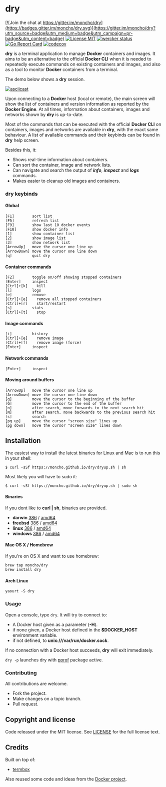 # dry

[![Join the chat at https://gitter.im/moncho/dry](https://badges.gitter.im/moncho/dry.svg)](https://gitter.im/moncho/dry?utm_source=badge&utm_medium=badge&utm_campaign=pr-badge&utm_content=badge)
[![License MIT](https://img.shields.io/badge/license-MIT-lightgrey.svg?style=flat)](https://github.com/moncho/dry#license-mit)
[![wercker status](https://app.wercker.com/status/66c3ab71a46c0c8841f34a526fc23189/s/master "wercker status")](https://app.wercker.com/project/bykey/66c3ab71a46c0c8841f34a526fc23189)
[![Go Report Card](https://goreportcard.com/badge/github.com/moncho/dry)](https://goreportcard.com/report/github.com/moncho/dry)
[![codecov](https://codecov.io/gh/moncho/dry/branch/master/graph/badge.svg)](https://codecov.io/gh/moncho/dry)


**dry** is a terminal application to manage **Docker** containers and images. It aims to be an alternative to the official **Docker CLI** when it is needed to repeatedly execute commands on existing containers and images, and also as a tool to monitor **Docker** containers from a terminal.

The demo below shows a **dry** session.

[![asciicast](https://asciinema.org/a/35825.png)](https://asciinema.org/a/35825?autoplay=1&speed=1.5)

Upon connecting to a **Docker** host (local or remote), the main screen will show the list of containers and version information as reported by the **Docker Engine**. At all times, information about containers, images and networks shown by **dry** is up-to-date.

Most of the commands that can be executed with the official **Docker CLI** on containers, images and networks are available in **dry**, with the exact same behaviour. A list of available commands and their keybinds can be found in **dry** help screen.

Besides this, it:

* Shows real-time information about containers.
* Can sort the container, image and network lists.
* Can navigate and search the output of ***info***, ***inspect*** and ***logs*** commands.  
* Makes easier to cleanup old images and containers.

### **dry** keybinds

#### Global
```
[F1]        sort list
[F5]        refresh list
[F9]        show last 10 docker events
[F10]       show docker info
[1]         show container list
[2]         show image list
[3]         show network list
[ArrowUp]   move the cursor one line up
[ArrowDown] move the cursor one line down
[q]         quit dry
```

#### Container commands
```
[F2]        toggle on/off showing stopped containers
[Enter]     inspect
[Ctrl]+[k]    kill
[l]         logs
[e]         remove
[Ctrl]+[e]    remove all stopped containers
[Ctrl]+[r]    start/restart
[s]         stats
[Ctrl]+[t]    stop
```

#### Image commands
```
[i]         history
[Ctrl]+[e]    remove image
[Ctrl]+[f]    remove image (force)
[Enter]     inspect
```
#### Network commands
```
[Enter]     inspect
```

#### Moving around buffers
```
[ArrowUp]   move the cursor one line up
[ArrowDown] move the cursor one line down
[g]         move the cursor to the beginning of the buffer
[G]         move the cursor to the end of the buffer
[n]         after search, move forwards to the next search hit
[N]         after search, move backwards to the previous search hit
[s]         search
[pg up]     move the cursor "screen size" lines up
[pg down]   move the cursor "screen size" lines down
 ```

## Installation

The easiest way to install the latest binaries for Linux and Mac is to run this in your shell:

```
$ curl -sSf https://moncho.github.io/dry/dryup.sh | sh
```

Most likely you will have to sudo it:

```
$ curl -sSf https://moncho.github.io/dry/dryup.sh | sudo sh
```

#### Binaries

If you dont like to **curl | sh**, binaries are provided.

- **darwin** [386](https://github.com/moncho/dry/releases/download/v0.5-alpha.4/dry-darwin-386) / [amd64](https://github.com/moncho/dry/releases/download/v0.5-alpha.4/dry-darwin-amd64)
- **freebsd** [386](https://github.com/moncho/dry/releases/download/v0.5-alpha.4/dry-freebsd-386) / [amd64](https://github.com/moncho/dry/releases/download/v0.5-alpha.4/dry-freebsd-amd64)
- **linux** [386](https://github.com/moncho/dry/releases/download/v0.5-alpha.4/dry-linux-386) / [amd64](https://github.com/moncho/dry/releases/download/v0.5-alpha.4/dry-linux-amd64)
- **windows** [386](https://github.com/moncho/dry/releases/download/v0.5-alpha.4/dry-windows-386) / [amd64](https://github.com/moncho/dry/releases/download/v0.5-alpha.4/dry-windows-amd64)

#### Mac OS X / Homebrew

If you're on OS X and want to use homebrew:
```
brew tap moncho/dry
brew install dry
```

#### Arch Linux

```
yaourt -S dry
```


### Usage

Open a console, type ```dry```. It will try to connect to:
* A Docker host given as a parameter (**-H**).
* if none given, a Docker host defined in the **$DOCKER_HOST** environment variable.
* if not defined, to **unix:///var/run/docker.sock**.

If no connection with a Docker host succeeds, **dry** will exit immediately.

```dry -p``` launches dry with [pprof](https://golang.org/pkg/net/http/pprof/) package active.

### Contributing
All contributions are welcome.

* Fork the project.
* Make changes on a topic branch.
* Pull request.

## Copyright and license

Code released under the MIT license. See
[LICENSE](https://github.com/moncho/dry/blob/master/LICENSE) for the full license text.

## Credits

Built on top of:
* [termbox](https://github.com/nsf/termbox-go)

Also reused some code and ideas from the [Docker project](https://github.com/docker/docker).

